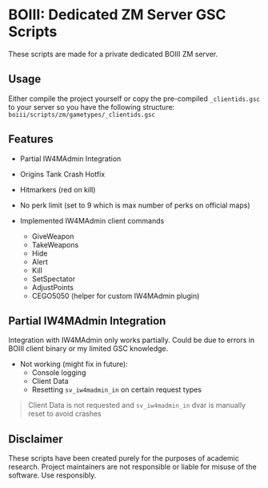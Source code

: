 # BOIII: Dedicated ZM Server GSC Scripts
These scripts are made for a private dedicated BOIII ZM server.

## Usage
Either compile the project yourself or copy the pre-compiled `_clientids.gsc` to your server so you have the following structure: `boiii/scripts/zm/gametypes/_clientids.gsc`

## Features
- Partial IW4MAdmin Integration
- Origins Tank Crash Hotfix
- Hitmarkers (red on kill)
- No perk limit (set to 9 which is max number of perks on official maps)

- Implemented IW4MAdmin client commands
  - GiveWeapon
  - TakeWeapons
  - Hide
  - Alert
  - Kill
  - SetSpectator
  - AdjustPoints
  - CEGO5050 (helper for custom IW4MAdmin plugin)

## Partial IW4MAdmin Integration
Integration with IW4MAdmin only works partially.
Could be due to errors in BOIII client binary or my limited GSC knowledge. 
- Not working (might fix in future):
  - Console logging
  - Client Data
  - Resetting `sv_iw4madmin_in` on certain request types
> Client Data is not requested and `sv_iw4madmin_in` dvar is manually reset to avoid crashes

## Disclaimer
These scripts have been created purely for the purposes of academic research. Project maintainers are not responsible or liable for misuse of the software. Use responsibly.
